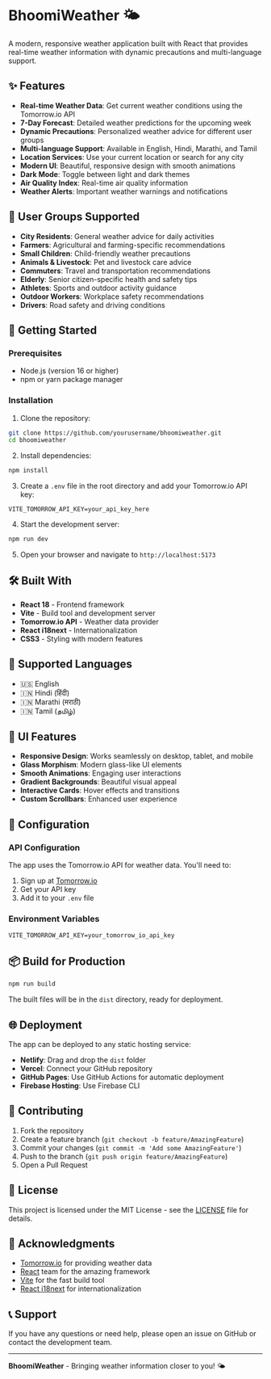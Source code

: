 # BhoomiWeather 🌤️

A modern, responsive weather application built with React that provides real-time weather information with dynamic precautions and multi-language support.

## ✨ Features

- **Real-time Weather Data**: Get current weather conditions using the Tomorrow.io API
- **7-Day Forecast**: Detailed weather predictions for the upcoming week
- **Dynamic Precautions**: Personalized weather advice for different user groups
- **Multi-language Support**: Available in English, Hindi, Marathi, and Tamil
- **Location Services**: Use your current location or search for any city
- **Modern UI**: Beautiful, responsive design with smooth animations
- **Dark Mode**: Toggle between light and dark themes
- **Air Quality Index**: Real-time air quality information
- **Weather Alerts**: Important weather warnings and notifications

## 🎯 User Groups Supported

- **City Residents**: General weather advice for daily activities
- **Farmers**: Agricultural and farming-specific recommendations
- **Small Children**: Child-friendly weather precautions
- **Animals & Livestock**: Pet and livestock care advice
- **Commuters**: Travel and transportation recommendations
- **Elderly**: Senior citizen-specific health and safety tips
- **Athletes**: Sports and outdoor activity guidance
- **Outdoor Workers**: Workplace safety recommendations
- **Drivers**: Road safety and driving conditions

## 🚀 Getting Started

### Prerequisites

- Node.js (version 16 or higher)
- npm or yarn package manager

### Installation

1. Clone the repository:
```bash
git clone https://github.com/yourusername/bhoomiweather.git
cd bhoomiweather
```

2. Install dependencies:
```bash
npm install
```

3. Create a `.env` file in the root directory and add your Tomorrow.io API key:
```env
VITE_TOMORROW_API_KEY=your_api_key_here
```

4. Start the development server:
```bash
npm run dev
```

5. Open your browser and navigate to `http://localhost:5173`

## 🛠️ Built With

- **React 18** - Frontend framework
- **Vite** - Build tool and development server
- **Tomorrow.io API** - Weather data provider
- **React i18next** - Internationalization
- **CSS3** - Styling with modern features

## 📱 Supported Languages

- 🇺🇸 English
- 🇮🇳 Hindi (हिंदी)
- 🇮🇳 Marathi (मराठी)
- 🇮🇳 Tamil (தமிழ்)

## 🎨 UI Features

- **Responsive Design**: Works seamlessly on desktop, tablet, and mobile
- **Glass Morphism**: Modern glass-like UI elements
- **Smooth Animations**: Engaging user interactions
- **Gradient Backgrounds**: Beautiful visual appeal
- **Interactive Cards**: Hover effects and transitions
- **Custom Scrollbars**: Enhanced user experience

## 🔧 Configuration

### API Configuration

The app uses the Tomorrow.io API for weather data. You'll need to:

1. Sign up at [Tomorrow.io](https://www.tomorrow.io/)
2. Get your API key
3. Add it to your `.env` file

### Environment Variables

```env
VITE_TOMORROW_API_KEY=your_tomorrow_io_api_key
```

## 📦 Build for Production

```bash
npm run build
```

The built files will be in the `dist` directory, ready for deployment.

## 🌐 Deployment

The app can be deployed to any static hosting service:

- **Netlify**: Drag and drop the `dist` folder
- **Vercel**: Connect your GitHub repository
- **GitHub Pages**: Use GitHub Actions for automatic deployment
- **Firebase Hosting**: Use Firebase CLI

## 🤝 Contributing

1. Fork the repository
2. Create a feature branch (`git checkout -b feature/AmazingFeature`)
3. Commit your changes (`git commit -m 'Add some AmazingFeature'`)
4. Push to the branch (`git push origin feature/AmazingFeature`)
5. Open a Pull Request

## 📄 License

This project is licensed under the MIT License - see the [LICENSE](LICENSE) file for details.

## 🙏 Acknowledgments

- [Tomorrow.io](https://www.tomorrow.io/) for providing weather data
- [React](https://reactjs.org/) team for the amazing framework
- [Vite](https://vitejs.dev/) for the fast build tool
- [React i18next](https://react.i18next.com/) for internationalization

## 📞 Support

If you have any questions or need help, please open an issue on GitHub or contact the development team.

---

**BhoomiWeather** - Bringing weather information closer to you! 🌤️ 